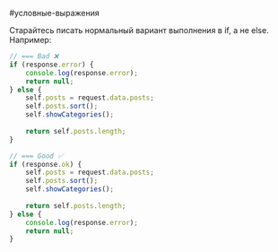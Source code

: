 #условные-выражения

Старайтесь писать нормальный вариант выполнения в if, а не else.
Например:
```js
// === Bad ❌
if (response.error) {
	console.log(response.error);
	return null;
} else {
	self.posts = request.data.posts;
	self.posts.sort();
	self.showCategories();
	
	return self.posts.length;
}

// === Good ✅
if (response.ok) {
	self.posts = request.data.posts;
	self.posts.sort();
	self.showCategories();
	
	return self.posts.length;
} else {
	console.log(response.error);
	return null;
}
```
